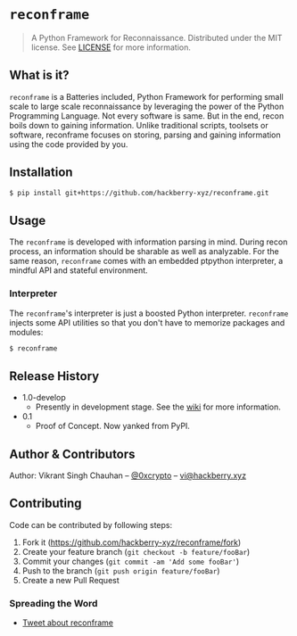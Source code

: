 # ```reconframe```
> A Python Framework for Reconnaissance.
> Distributed under the MIT license. See [LICENSE](LICENSE) for more information. 

## What is it?
```reconframe``` is a Batteries included, Python Framework for performing small scale to large scale reconnaissance by leveraging the power of the Python Programming Language. Not every software is same. But in the end, recon boils down to gaining information. Unlike traditional scripts, toolsets or software, reconframe focuses on storing, parsing and gaining information using the code provided by you.

## Installation
```sh
$ pip install git+https://github.com/hackberry-xyz/reconframe.git
```

## Usage
The ```reconframe``` is developed with information parsing in mind. During recon process, an information should be sharable as well as analyzable. For the same reason, ```reconframe``` comes with an embedded ptpython interpreter, a mindful API and stateful environment.

### Interpreter
The ```reconframe```'s interpreter is just a boosted Python interpreter.  ```reconframe``` injects some API utilities so that you don't have to memorize packages and modules:
```sh
$ reconframe
```

## Release History
* 1.0-develop
    * Presently in development stage. See the [wiki](https://github.com/hackberry-xyz/reconframe/wiki) for more information.
* 0.1
    * Proof of Concept. Now yanked from PyPI.

## Author & Contributors

Author: Vikrant Singh Chauhan – [@0xcrypto](https://twitter.com/0xcrypto) – vi@hackberry.xyz


## Contributing
Code can be contributed by following steps:

1. Fork it (<https://github.com/hackberry-xyz/reconframe/fork>)
2. Create your feature branch (`git checkout -b feature/fooBar`)
3. Commit your changes (`git commit -am 'Add some fooBar'`)
4. Push to the branch (`git push origin feature/fooBar`)
5. Create a new Pull Request

### Spreading the Word
* [Tweet about reconframe](https://twitter.com/intent/tweet?url=https%3A%2F%2Fgithub.com%2Fhackberry-xyz%2Freconframe&text=Meet%20reconframe%21%20A%20reconnaissance%20framework.&via=0xcrypto)
